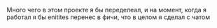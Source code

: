 Много чего в этом проекте я бы переделеал, и на момент, когда я работал
я бы enitites перенес в фичи, что в целом я сделал с чатом
